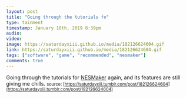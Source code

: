 ```yaml
---
layout: post
title: "Going through the tutorials fo"
type: tainment
timestamp: January 18th, 2019 8:39pm
audio: 
video: 
image: https://saturdayxiii.github.io/media/182126624604.gif
link: https://saturdayxiii.github.io/media/182126624604.gif
tags: ["software", "game", "recommended", "nesmaker"]
comments: true
---
```

Going through the tutorials for [NESMaker](http://www.thenew8bitheroes.com) again, and its features are still giving me chills.
<small>source: [https://saturdayxiii.tumblr.com/post/182126624604](https://saturdayxiii.tumblr.com/post/182126624604)</small>